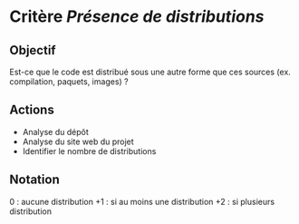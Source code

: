 # Critère *Présence de distributions*

## Objectif
Est-ce que le code est distribué sous une autre forme que ces sources (ex. compilation, paquets, images) ?

## Actions
- Analyse du dépôt
- Analyse du site web du projet
- Identifier le nombre de distributions

## Notation
0 : aucune distribution
+1 : si au moins une distribution
+2 : si plusieurs distribution
